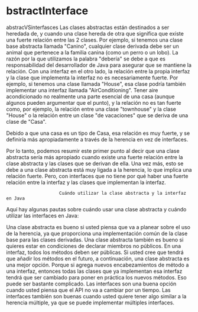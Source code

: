 # bstractInterface
abstracVSinterfasces
Las clases abstractas están destinados a ser heredada de, y cuando una clase hereda de otra que significa que existe una fuerte relación entre las 2 clases. Por ejemplo, si tenemos una clase base abstracta llamada "Canino", cualquier clase derivada debe ser un animal que pertenece a la familia canina (como un perro o un lobo). La razón por la que utilizamos la palabra "debería" se debe a que es responsabilidad del desarrollador de Java para asegurar que se mantiene la relación.
Con una interfaz en el otro lado, la relación entre la propia interfaz y la clase que implementa la interfaz no es necesariamente fuerte. Por ejemplo, si tenemos una clase llamada "House", esa clase podría también implementar una interfaz llamada "AirConditioning". Tener aire acondicionado no realmente una parte esencial de una casa (aunque algunos pueden argumentar que el punto), y la relación no es tan fuerte como, por ejemplo, la relación entre una clase "townhouse" y la clase "House" o la relación entre un clase "de vacaciones" que se deriva de una clase de "Casa".

Debido a que una casa es un tipo de Casa, esa relación es muy fuerte, y se definiría más apropiadamente a través de la herencia en vez de interfaces.

Por lo tanto, podemos resumir este primer punto al decir que una clase abstracta sería más apropiado cuando existe una fuerte relación entre la clase abstracta y las clases que se derivan de ella. Una vez más, esto se debe a una clase abstracta está muy ligada a la herencia, lo que implica una relación fuerte. Pero, con interfaces que no tiene por qué haber una fuerte relación entre la interfaz y las clases que implementan la interfaz.

                        Cuándo utilizar la clase abstracta y la interfaz en Java
Aquí hay algunas pautas sobre cuándo usar una clase abstracta y cuándo utilizar las interfaces en Java:

Una clase abstracta es bueno si usted piensa que va a planear sobre el uso de la herencia, ya que proporciona una implementación común de la clase base para las clases derivadas. Una clase abstracta también es bueno si quieres estar en condiciones de declarar miembros no públicos. En una interfaz, todos los métodos deben ser públicas. Si usted cree que tendrá que añadir los métodos en el futuro, a continuación, una clase abstracta es una mejor opción. Porque si agrega nuevos encabezamientos de método a una interfaz, entonces todas las clases que ya implementan esa interfaz tendrá que ser cambiado para poner en práctica los nuevos métodos. Eso puede ser bastante complicado. Las interfaces son una buena opción cuando usted piensa que el API no va a cambiar por un tiempo. Las interfaces también son buenas cuando usted quiere tener algo similar a la herencia múltiple, ya que se puede implementar múltiples interfaces.
